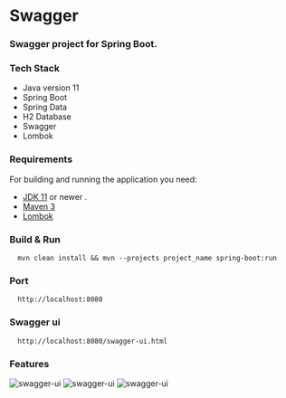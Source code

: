 # Swagger

### Swagger project for Spring Boot.

### Tech Stack
  - Java version 11
  - Spring Boot 
  - Spring Data
  - H2 Database
  - Swagger
  - Lombok
  
### Requirements

For building and running the application you need:
- [JDK 11](https://www.oracle.com/java/technologies/javase-jdk11-downloads.html) or newer . 
- [Maven 3](https://maven.apache.org)
- [Lombok](https://projectlombok.org)

### Build & Run 
```
  mvn clean install && mvn --projects project_name spring-boot:run
```
  
### Port
```
  http://localhost:8080
```

### Swagger ui
```
  http://localhost:8080/swagger-ui.html
```

### Features
![swagger-ui](https://github.com/yusufyucedag/Swagger-Project/blob/main/images/title.png)
![swagger-ui](https://github.com/yusufyucedag/Swagger-Project/blob/main/images/api.png)
![swagger-ui](https://github.com/yusufyucedag/Swagger-Project/blob/main/images/model.png)

